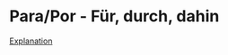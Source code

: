 # Para/Por - Für, durch, dahin
[Explanation](https://www.spanishdict.com/guide/quick-tips-for-understanding-por-and-para)


